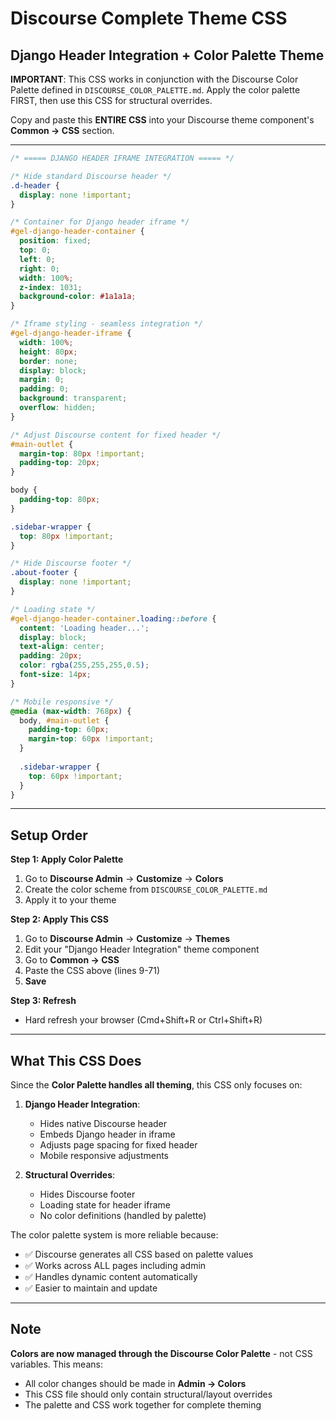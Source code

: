 # Discourse Complete Theme CSS
## Django Header Integration + Color Palette Theme

**IMPORTANT**: This CSS works in conjunction with the Discourse Color Palette defined in `DISCOURSE_COLOR_PALETTE.md`. Apply the color palette FIRST, then use this CSS for structural overrides.

Copy and paste this **ENTIRE CSS** into your Discourse theme component's **Common → CSS** section.

---

```css
/* ===== DJANGO HEADER IFRAME INTEGRATION ===== */

/* Hide standard Discourse header */
.d-header {
  display: none !important;
}

/* Container for Django header iframe */
#gel-django-header-container {
  position: fixed;
  top: 0;
  left: 0;
  right: 0;
  width: 100%;
  z-index: 1031;
  background-color: #1a1a1a;
}

/* Iframe styling - seamless integration */
#gel-django-header-iframe {
  width: 100%;
  height: 80px;
  border: none;
  display: block;
  margin: 0;
  padding: 0;
  background: transparent;
  overflow: hidden;
}

/* Adjust Discourse content for fixed header */
#main-outlet {
  margin-top: 80px !important;
  padding-top: 20px;
}

body {
  padding-top: 80px;
}

.sidebar-wrapper {
  top: 80px !important;
}

/* Hide Discourse footer */
.about-footer {
  display: none !important;
}

/* Loading state */
#gel-django-header-container.loading::before {
  content: 'Loading header...';
  display: block;
  text-align: center;
  padding: 20px;
  color: rgba(255,255,255,0.5);
  font-size: 14px;
}

/* Mobile responsive */
@media (max-width: 768px) {
  body, #main-outlet {
    padding-top: 60px;
    margin-top: 60px !important;
  }
  
  .sidebar-wrapper {
    top: 60px !important;
  }
}
```

---

## Setup Order

**Step 1: Apply Color Palette**
1. Go to **Discourse Admin** → **Customize** → **Colors**
2. Create the color scheme from `DISCOURSE_COLOR_PALETTE.md`
3. Apply it to your theme

**Step 2: Apply This CSS**
1. Go to **Discourse Admin** → **Customize** → **Themes**
2. Edit your "Django Header Integration" theme component
3. Go to **Common → CSS**
4. Paste the CSS above (lines 9-71)
5. **Save**

**Step 3: Refresh**
- Hard refresh your browser (Cmd+Shift+R or Ctrl+Shift+R)

---

## What This CSS Does

Since the **Color Palette handles all theming**, this CSS only focuses on:

1. **Django Header Integration**:
   - Hides native Discourse header
   - Embeds Django header in iframe
   - Adjusts page spacing for fixed header
   - Mobile responsive adjustments

2. **Structural Overrides**:
   - Hides Discourse footer
   - Loading state for header iframe
   - No color definitions (handled by palette)

The color palette system is more reliable because:
- ✅ Discourse generates all CSS based on palette values
- ✅ Works across ALL pages including admin
- ✅ Handles dynamic content automatically
- ✅ Easier to maintain and update

---

## Note

**Colors are now managed through the Discourse Color Palette** - not CSS variables. This means:
- All color changes should be made in **Admin → Colors**
- This CSS file should only contain structural/layout overrides
- The palette and CSS work together for complete theming

